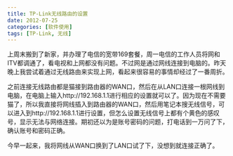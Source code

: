 ```yaml
---
title: TP-Link无线路由的设置
date: 2012-07-25
categories: [软件使用]
tags: [TP-Link, 无线]
---
```


上周末搬到了新家，并办理了电信的宽带169套餐，周一电信的工作人员将网和ITV都调通了，看电视和上网都没有问题。不过网是通过网线连接到电脑的。昨天晚上我尝试着通过无线路由来实现上网，看起来很容易的事情却经过了一番周折。

之前连接无线路由都是猫接到路由器的WAN口，然后在从LAN口连接一根网线到电脑，在电脑上输入http://192.168.1.1进行相应的设置就可以了。因为现在不需要猫了，所以我直接将网线插入到路由器的WAN口，然后用笔记本搜无线信号，可以进入到http://192.168.1.1进行设置，但怎么设置无线信号上都有个黄色的感叹号，显示无法与网络连接。期初还以为是账号密码的问题，打电话到一万问了下，确认账号和密码正确。

今早一起来，我将网线从WAN口换到了LAN口试了下，没想到就连接正确了。



